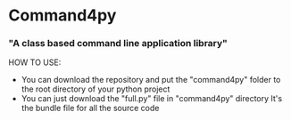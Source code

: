 # Command4py
### "A class based command line application library"


HOW TO USE:
- You can download the repository and put the "command4py" folder to the root directory of your python project 
- You can just download the "full.py" file in "command4py" directory It's the bundle file for all the source code